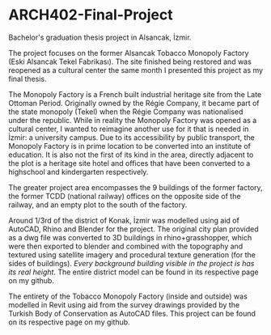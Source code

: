 # ARCH402-Final-Project
Bachelor's graduation thesis project in Alsancak, İzmir.

The project focuses on the former Alsancak Tobacco Monopoly Factory (Eski Alsancak Tekel Fabrikası). The site finished being restored and was reopened as a cultural center the same month I presented this project as my final thesis.

The Monopoly Factory is a French built industrial heritage site from the Late Ottoman Period. Originally owned by the Régie Company, it became part of the state monopoly (Tekel) when the Régie Company was nationalised under the republic. While in reality the Monopoly Factory was opened as a cultural center, I wanted to reimagine another use for it that is needed in İzmir: a university campus. Due to its accessibility by public transport, the Monopoly Factory is in prime location to be converted into an institute of education. It is also not the first of its kind in the area, directly adjacent to the plot is a heritage site hotel and offices that have been converted to a highschool and kindergarten respectively.

The greater project area encompasses the 9 buildings of the former factory, the former TCDD (national railway) offices on the opposite side of the railway, and an empty plot to the south of the factory.

Around 1/3rd of the district of Konak, İzmir was modelled using aid of AutoCAD, Rhino and Blender for the project. The original city plan provided as a dwg file was converted to 3D buildings in rhino+grasshopper, which were then exported to blender and combined with the topography and textured using satellite imagery and procedural texture generation (for the sides of buildings). *Every background building visible in the project is has its real height*. The entire district model can be found in its respective page on my github.

The entirety of the Tobacco Monopoly Factory (inside and outside) was modelled in Revit using aid from the survey drawings provided by the Turkish Body of Conservation as AutoCAD files. This project can be found on its respective page on my github.
